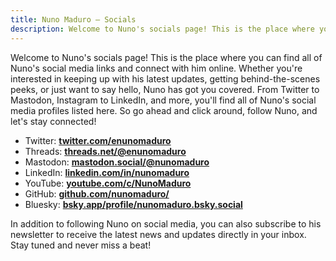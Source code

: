 ```yaml
---
title: Nuno Maduro — Socials
description: Welcome to Nuno's socials page! This is the place where you can find all of Nuno's social media links and connect with him online.
---
```


Welcome to Nuno's socials page! This is the place where you can find all of Nuno's social media links and connect with him online. Whether you're interested in keeping up with his latest updates, getting behind-the-scenes peeks, or just want to say hello, Nuno has got you covered. From Twitter to Mastodon, Instagram to LinkedIn, and more, you'll find all of Nuno's social media profiles listed here. So go ahead and click around, follow Nuno, and let's stay connected!

- Twitter: **[twitter.com/enunomaduro](https://twitter.com/enunomaduro)**
- Threads: **[threads.net/@enunomaduro](https://www.threads.net/@enunomaduro)**
- Mastodon: **[mastodon.social/@nunomaduro](https://mastodon.social/@nunomaduro)**
- LinkedIn: **[linkedin.com/in/nunomaduro](https://www.linkedin.com/in/nunomaduro)**
- YouTube: **[youtube.com/c/NunoMaduro](https://www.youtube.com/c/NunoMaduro)**
- GitHub: **[github.com/nunomaduro/](https://github.com/nunomaduro)**
- Bluesky: **[bsky.app/profile/nunomaduro.bsky.social](https://bsky.app/profile/nunomaduro.bsky.social)**

In addition to following Nuno on social media, you can also subscribe to his newsletter to receive the latest news and updates directly in your inbox. Stay tuned and never miss a beat!
